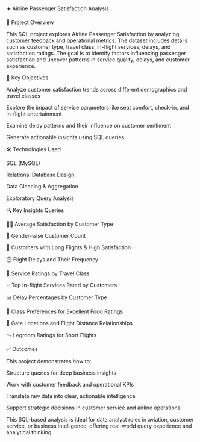 ✈️ Airline Passenger Satisfaction Analysis


📌 Project Overview

This SQL project explores Airline Passenger Satisfaction by analyzing customer feedback and operational metrics. The dataset includes details such as customer type, travel class, in-flight services, delays, and satisfaction ratings. The goal is to identify factors influencing passenger satisfaction and uncover patterns in service quality, delays, and customer experience.


📂 Key Objectives

Analyze customer satisfaction trends across different demographics and travel classes

Explore the impact of service parameters like seat comfort, check-in, and in-flight entertainment

Examine delay patterns and their influence on customer sentiment

Generate actionable insights using SQL queries



🛠️ Technologies Used

SQL (MySQL)

Relational Database Design

Data Cleaning & Aggregation

Exploratory Query Analysis



🔍 Key Insights Queries

🧍‍♂️ Average Satisfaction by Customer Type

👥 Gender-wise Customer Count

🛫 Customers with Long Flights & High Satisfaction

⏱️ Flight Delays and Their Frequency

💺 Service Ratings by Travel Class

💡 Top In-flight Services Rated by Customers

📊 Delay Percentages by Customer Type

🍱 Class Preferences for Excellent Food Ratings

📌 Gate Locations and Flight Distance Relationships

📉 Legroom Ratings for Short Flights



✅ Outcomes

This project demonstrates how to:

Structure queries for deep business insights

Work with customer feedback and operational KPIs

Translate raw data into clear, actionable intelligence

Support strategic decisions in customer service and airline operations

This SQL-based analysis is ideal for data analyst roles in aviation, customer service, or business intelligence, offering real-world query experience and analytical thinking.
